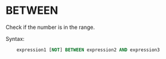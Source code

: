 # BETWEEN

Check if the number is in the range.

Syntax:
```sql
    expression1 [NOT] BETWEEN expression2 AND expression3
```
